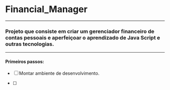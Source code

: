 # Financial_Manager

---

### Projeto que consiste em criar um gerenciador financeiro de contas pessoais e aperfeiçoar o aprendizado de Java Script e outras tecnologias.

---

#### Primeiros passos:

- [ ] Montar ambiente de desenvolvimento.

- [ ]
